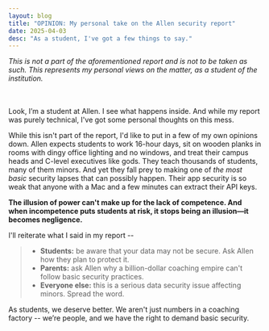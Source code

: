 ```yaml
---
layout: blog
title: "OPINION: My personal take on the Allen security report"
date: 2025-04-03
desc: "As a student, I've got a few things to say."
---
```


*This is not a part of the aforementioned report and is not to be taken as such. This represents my personal views on the matter, as a student of the institution.*

<br><br>
Look, I’m a student at Allen. I see what happens inside. And while my report was purely technical, I've got some personal thoughts on this mess.

While this isn't part of the report, I'd like to put in a few of my own opinions down. Allen expects students to work 16-hour days, sit on wooden planks in rooms with dingy office lighting and no windows, and treat their campus heads and C-level executives like gods. They teach thousands of students, many of them minors. And yet they fall prey to making one of _the most basic_ security lapses that can possibly happen. Their app security is so weak that anyone with a Mac and a few minutes can extract their API keys.

**The illusion of power can't make up for the lack of competence. And when incompetence puts students at risk, it stops being an illusion—it becomes negligence.**

I'll reiterate what I said in my report --
> - **Students:** be aware that your data may not be secure. Ask Allen how they plan to protect it.
> - **Parents:** ask Allen why a billion-dollar coaching empire can't follow basic security practices.
> - **Everyone else:** this is a serious data security issue affecting minors. Spread the word.

As students, we deserve better. We aren't just numbers in a coaching factory -- we’re people, and we have the right to demand basic security.